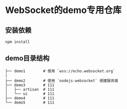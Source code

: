 # WebSocket的demo专用仓库

## 安装依赖

``` npm install ```

## demo目录结构

~~~
├── demo1        # 使用 `wss://echo.websocket.org`
|                
├── demo2        # 使用 `nodejs-websocket` 搭建服务端
├── demo3        # 111
│   ├── artisan  # 111
│   └── ui       # 111
├── demo4        # 111
└── demo5        # 111
~~~